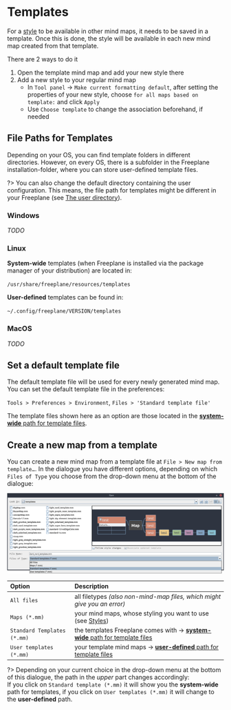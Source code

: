 
# Templates

For a [style](styles.md) to be available in other mind maps, it needs to be saved in a template.
Once this is done, the style will be available in each new mind map created from that template.

There are 2 ways to do it
1. Open the template mind map and add your new style there
2. Add a new style to your regular mind map
   * In `Tool panel` → `Make current formatting default`, after setting the properties of your new style, choose `for all maps based on template:` and click `Apply`
   * Use `Choose template` to change the association beforehand, if needed

## File Paths for Templates

Depending on your OS, you can find template folders in different directories. 
However, on every OS, there is a subfolder in the Freeplane installation-folder, where you can store user-defined template files.

?> You can also change the default directory containing the user configuration.
This means, the file path for templates might be different in your Freeplane (see [The user directory](#the-user-directory)).

### Windows

<!-- FIXME: where are the locations on Windows? -->
*TODO*

### Linux

**System-wide** templates (when Freeplane is installed via the package manager of your distribution) are located in:

`/usr/share/freeplane/resources/templates`

**User-defined** templates can be found in:

`~/.config/freeplane/VERSION/templates`

### MacOS

<!-- FIXME: where are the locations on MacOS? -->
*TODO*

## Set a default template file

The default template file will be used for every newly generated mind map.
You can set the default template file in the preferences:

`Tools > Preferences > Environment`, `Files > 'Standard template file'`

The template files shown here as an option are those located in the [**system-wide** path for template files](#file-paths-for-templates).

## Create a new map from a template

You can create a new mind map from a template file at `File > New map from template…`.
In the dialogue you have different options, depending on which `Files of Type` you choose from the drop-down menu at the bottom of the dialogue:

![Menu `New map from template…`](../images/fp_1914_new_map_from_template.png ':size=x200')

| **Option** | **Description**                                                                                           |
| :--- |:----------------------------------------------------------------------------------------------------------|
| `All files` | all filetypes _(also non-mind-map files, which might give you an error)_                                  |
| `Maps (*.mm)` | your mind maps, whose styling you want to use (see [Styles](styles.md))                                    |
| `Standard Templates (*.mm)` | the templates Freeplane comes with → [**system-wide** path for template files](#file-paths-for-templates) |
| `User templates (*.mm)` | your template mind maps → [**user-defined** path for template files](#file-paths-for-templates)            |

?> Depending on your current choice in the drop-down menu at the bottom of this dialogue, the path in the _upper_ part changes accordingly:\
If you click on `Standard template (*.mm)` it will show you the **system-wide** path for templates, if you click on `User templates (*.mm)` it will change to the **user-defined** path.
